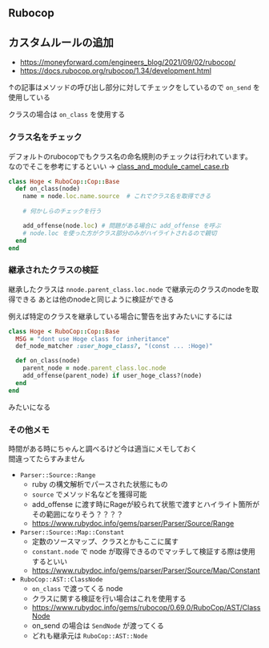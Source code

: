 Rubocop
---

## カスタムルールの追加

- https://moneyforward.com/engineers_blog/2021/09/02/rubocop/
- https://docs.rubocop.org/rubocop/1.34/development.html

↑の記事はメソッドの呼び出し部分に対してチェックをしているので `on_send` を使用している

クラスの場合は `on_class` を使用する

### クラス名をチェック

デフォルトのrubocopでもクラス名の命名規則のチェックは行われています。  
なのでそこを参考にするといい → [class_and_module_camel_case.rb](https://github.com/rubocop/rubocop/blob/master/lib/rubocop/cop/naming/class_and_module_camel_case.rb)

```ruby
class Hoge < RuboCop::Cop::Base
  def on_class(node)
    name = node.loc.name.source  # これでクラス名を取得できる
    
    # 何かしらのチェックを行う

    add_offense(node.loc) # 問題がある場合に add_offense を呼ぶ
    # node.loc を使った方がクラス部分のみがハイライトされるので親切
  end
end
```

### 継承されたクラスの検証

継承したクラスは `nnode.parent_class.loc.node` で継承元のクラスのnodeを取得できる
あとは他のnodeと同じように検証ができる

例えば特定のクラスを継承している場合に警告を出すみたいにするには

```ruby
class Hoge < RuboCop::Cop::Base
  MSG = "dont use Hoge class for inheritance"
  def_node_matcher :user_hoge_class?, "(const ... :Hoge)"

  def on_class(node)
    parent_node = node.parent_class.loc.node 
    add_offense(parent_node) if user_hoge_class?(node)
  end
end
```

みたいになる

### その他メモ

時間がある時にちゃんと調べるけど今は適当にメモしておく  
間違ってたらすみません

- `Parser::Source::Range`
  - ruby の構文解析でパースされた状態にもの
  - `source` でメソッド名などを獲得可能
  - add_offense に渡す時にRageが絞られて状態で渡すとハイライト箇所がその範囲になりそう？？？？
  - https://www.rubydoc.info/gems/parser/Parser/Source/Range
- `Parser::Source::Map::Constant`
  - 定数のソースマップ、クラスとかもここに属す
  - `constant.node` で node が取得できるのでマッチして検証する際は使用するといい
  - https://www.rubydoc.info/gems/parser/Parser/Source/Map/Constant
- `RuboCop::AST::ClassNode`
  - `on_class` で渡ってくる node
  - クラスに関する検証を行い場合はこれを使用する
  - https://www.rubydoc.info/gems/rubocop/0.69.0/RuboCop/AST/ClassNode
  - on_send の場合は `SendNode` が渡ってくる
  - どれも継承元は `RuboCop::AST::Node`
